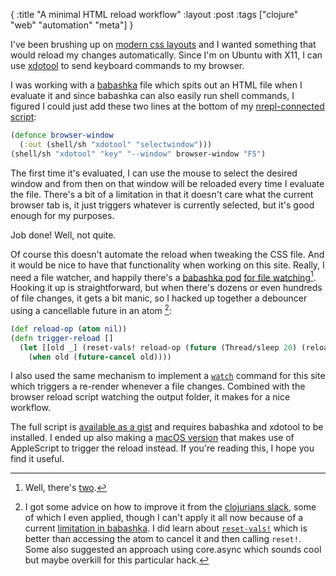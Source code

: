 {
:title "A minimal HTML reload workflow"
:layout :post
:tags ["clojure" "web" "automation" "meta"]
}

I've been brushing up on [modern css layouts](https://every-layout.dev/) and I wanted something that would reload my changes automatically. Since I'm on Ubuntu with X11, I can use [xdotool](https://manpages.ubuntu.com/manpages/focal/man1/xdotool.1.html) to send keyboard commands to my browser.

I was working with a [babashka](https://babashka.org/) file which spits out an HTML file when I evaluate it and since babashka can also easily run shell commands,  I figured I could just add these two lines at the bottom of my [nrepl-connected script](https://book.babashka.org/#_nrepl):

``` clojure
(defonce browser-window
  (:out (shell/sh "xdotool" "selectwindow")))
(shell/sh "xdotool" "key" "--window" browser-window "F5")
```

The first time it's evaluated, I can use the mouse to select the desired window and from then on that window will be reloaded every time I evaluate the file. There's a bit of a limitation in that it doesn't care what the current browser tab is, it just triggers whatever is currently selected, but it's good enough for my purposes.

Job done! Well, not quite.

Of course this doesn't automate the reload when tweaking the CSS file. And it would be nice to have that functionality when working on this site. Really, I need a file watcher, and happily there's a [babashka pod](https://github.com/babashka/pods) [for file watching](https://github.com/babashka/pod-babashka-fswatcher)[^pods]. Hooking it up is straightforward, but when there's dozens or even hundreds of file changes, it gets a bit manic, so I hacked up together a debouncer using a cancellable future in an atom [^clojurians]:


``` clojure
(def reload-op (atom nil))
(defn trigger-reload []
  (let [[old _] (reset-vals! reload-op (future (Thread/sleep 20) (reload)))]
    (when old (future-cancel old))))

```

I also used the same mechanism to implement a [`watch`](https://github.com/dominicfreeston/freeston-dot-me/blob/main/src/freeston/watch.clj) command for this site which triggers a re-render whenever a file changes. Combined with the browser reload script watching the output folder, it makes for a nice workflow.

The full script is [available as a gist](https://gist.github.com/dominicfreeston/76d4adc6b3594a345f8d2cf683c51a88) and requires babashka and xdotool to be installed. I ended up also making a [macOS version](https://gist.github.com/dominicfreeston/b2b58236752b419fd19cd7d982e114bb) that makes use of AppleScript to trigger the reload instead. If you're reading this, I hope you find it useful.


[^pods]: Well, there's [two](https://github.com/babashka/pod-babashka-filewatcher).

[^clojurians]: I got some advice on how to improve it from the [clojurians slack](https://clojurians.slack.com/), some of which I even applied, though I can't apply it all now because of a current [limitation in babashka](https://github.com/babashka/babashka/issues/1264). I did learn about [`reset-vals!`](https://clojuredocs.org/clojure.core/reset-vals!) which is better than accessing the atom to cancel it and then calling `reset!`. Some also suggested an approach using core.async which sounds cool but maybe overkill for this particular hack.
